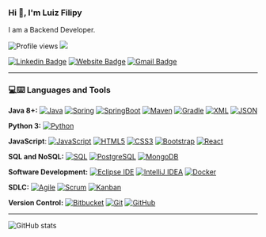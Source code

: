 ### Hi 👋, I'm Luiz Filipy

I am a Backend Developer.

![Profile views](https://gpvc.arturio.dev/lf2a)  <img src="https://img.shields.io/github/followers/lf2a?label=Follow" style=" float:left, margin-right:10px" />

[![Linkedin Badge](https://img.shields.io/badge/-Lf2a-blue?style=flat&logo=Linkedin&logoColor=white&link=https://www.linkedin.com/in/lf2a/)](https://www.linkedin.com/in/lf2a/)
[![Website Badge](https://img.shields.io/badge/-https://lf2a.github.io/-47CCCC?style=flat&logo=Google-Chrome&logoColor=white&link=https://jessicalim.me)](https://jessicalim.me)
[![Gmail Badge](https://img.shields.io/badge/Microsoft_Outlook-0078D4?style=for-the-badge&logo=microsoft-outlook&logoColor=white&link=mailto:luizfilipy.aa@outlook.com)](mailto:luizfilipy.aa@outlook.com)

---

### 💻:keyboard: Languages and Tools

**Java 8+:** 
[![Java](https://img.shields.io/badge/Java-orange?style=flat&logo=java&logoColor=white&link=https://github.com/Quananhle/OOP-JAVA-and-Android-App-Developer)]() 
[![Spring](https://img.shields.io/badge/-Spring-lightgray?style=flat&logo=spring&link=https://github.com/Quananhle/Java-Web-Developer)]()
[![SpringBoot](https://img.shields.io/badge/-Springboot-black?style=flat&logo=springboot&link=https://github.com/Quananhle/Java-Web-Developer)]()
[![Maven](https://img.shields.io/badge/Maven-C71A36?style=flat&logo=apache-maven&link=hhttps://github.com/Quananhle/Java-Web-Developer)]() 
[![Gradle](https://img.shields.io/badge/Gradle-02303A?style=flat&logo=gradle&link=hhttps://github.com/Quananhle/Java-Web-Developer)]()
[![XML](https://img.shields.io/badge/-XML-orange?style=flat&logo=xml&link=https://github.com/Quananhle/Java-Web-Developer)]()
[![JSON](https://img.shields.io/badge/-JSON-lightgray?style=flat&logo=json&link=https://github.com/Quananhle/Java-Web-Developer)]()
  
**Python 3:** 
[![Python](https://img.shields.io/badge/-Python-black?style=flat&logo=python&link=https://github.com/Quananhle/Python-AWS-TradingAI)]()

**JavaScript**: 
[![JavaScript](https://img.shields.io/badge/-JavaScript-black?style=flat&logo=javascript&link=)]()
[![HTML5](https://img.shields.io/badge/-HTML5-E34F26?style=flat&logo=html5&logoColor=white&link=)]() 
[![CSS3](https://img.shields.io/badge/-CSS3-1572B6?style=flat&logo=css3&link=)]() 
[![Bootstrap](https://img.shields.io/badge/-Bootstrap-purple?style=flat&logo=bootstrap&link=)]()
[![React](https://img.shields.io/badge/-React-000000?style=flat&logo=react&logoColor=00c8ff)]()

**SQL and NoSQL:**
[![SQL](https://img.shields.io/badge/-SQL-orange?style=flat&logo=sql&link=)]()
[![PostgreSQL](https://img.shields.io/badge/-PostgreSQL-blue?style=flat&logo=postgresql&link=)]()
[![MongoDB](https://img.shields.io/badge/-MongoDB-4DB33D?style=flat&logo=mongodb&logoColor=FFFFFF)]()

**Software Development:**
[![Eclipse IDE](https://img.shields.io/badge/-Eclipse-darkblue?style=flat&logo=Eclipse-IDE&logoColor=white&link=https://github.com/Quananhle "Eclipse IDE")]()
[![IntelliJ IDEA](https://img.shields.io/badge/-Intellij-red?style=flat&logo=IntelliJ-IDEA&logoColor=white&link=https://github.com/Quananhle "IntelliJ IDEA")]()
[![Docker](https://img.shields.io/badge/-Docker-2496ED?style=flat&logo=Docker&logoColor=white&link=)]()

**SDLC:**
[![Agile](https://img.shields.io/badge/Agile-blue?style=flat&logo=Agile&logoColor=white&link=https://github.com/Quananhle "Agile")]()
[![Scrum](https://img.shields.io/badge/Scrum-green?style=flat&logo=Scrum&logoColor=white&link=https://github.com/Quananhle "Scrum")]()
[![Kanban](https://img.shields.io/badge/Kanban-red?style=flat&logo=Kanban&logoColor=white&link=https://github.com/Quananhle "Kanban")]()

**Version Control:**
[![Bitbucket](https://img.shields.io/badge/-Bitbucket-blue?style=flat&logo=bitbucket&link=https://github.com/Quananhle)]()
[![Git](https://img.shields.io/badge/-Git-black?style=flat&logo=git&link=https://github.com/Quananhle)]() 
[![GitHub](https://img.shields.io/badge/-GitHub-181717?style=flat&logo=github&link=https://github.com/Quananhle)]()

---

![GitHub stats](https://github-readme-stats.vercel.app/api?username=lf2a&show_icons=true&hide_border=true)
